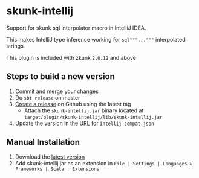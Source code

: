 # skunk-intellij
Support for skunk sql interpolator macro in IntelliJ IDEA.

This makes IntelliJ type inference working for `sql"""..."""` interpolated strings.

This plugin is included with zkunk `2.0.12` and above


## Steps to build a new version
1. Commit and merge your changes
2. Do `sbt release` on master
3. [Create a release](https://github.com/pagero/skunk-intellij/releases/new) on Github using the latest tag 
   - Attach the `skunk-intellij.jar` binary located at `target/plugin/skunk-intellij/lib/skunk-intellij.jar`
4. Update the version in the URL for `intellij-compat.json`

## Manual Installation 
1. Download the [latest version](https://github.com/pagero/skunk-intellij/releases/latest)
2. Add skunk-intellij.jar as an extension in `File | Settings | Languages & Frameworks | Scala | Extensions`
